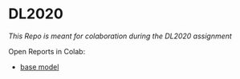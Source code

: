 # DL2020
_This Repo is meant for colaboration during the DL2020 assignment_

Open Reports in Colab:
- [base model](https://colab.research.google.com/github/constantin-huetterer/DL2020/blob/main/optimized_base_model.ipynb)
